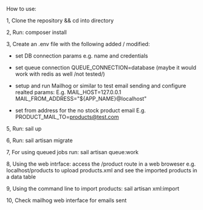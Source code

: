 How to use:

1, Clone the repository && cd into directory

2, Run: composer install 

3, Create an .env file with the following added / modified:

- set DB connection params e.g. name and credentials                 

- set queue connection
    QUEUE_CONNECTION=database  (maybe it would work with redis as well /not tested/)

- setup and run Mailhog or similar to test email sending
  and configure realted params:
    E.g.
    MAIL_HOST=127.0.0.1
    MAIL_FROM_ADDRESS="${APP_NAME}@localhost"

- set from address for the no stock product email
    E.g. PRODUCT_MAIL_TO=products@test.com

5, Run: sail up

6, Run: sail artisan migrate 

7, For using queued jobs run: sail artisan queue:work

8, Using the web intrface: 
   access the /product route in a web broweser 
   e.g. localhost/products to upload products.xml 
   and see the imported products in a data table

9, Using the command line to import products:
   sail artisan xml:import <path to xml>

10, Check mailhog web interface for emails sent
